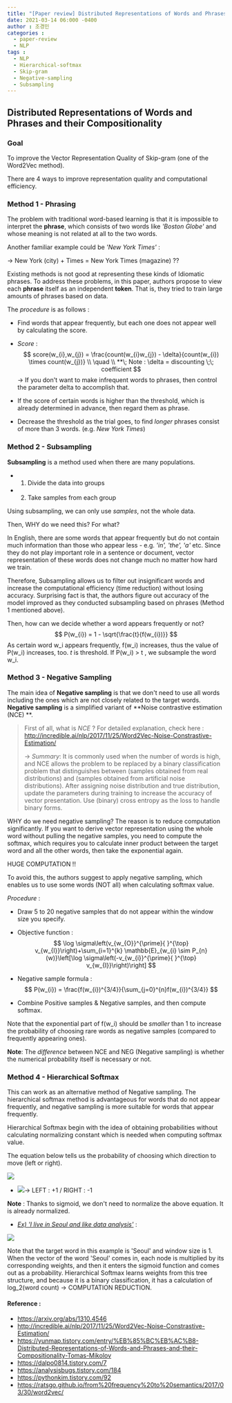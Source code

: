 ```yaml
---
title: "[Paper review] Distributed Representations of Words and Phrases and their Compositionality"
date: 2021-03-14 06:000 -0400
author : 조경민
categories :
  - paper-review
  - NLP
tags :
  - NLP
  - Hierarchical-softmax
  - Skip-gram
  - Negative-sampling
  - Subsampling
---
```


## Distributed Representations of Words and Phrases and their Compositionality

### Goal

To improve the Vector Representation Quality of Skip-gram (one of the Word2Vec method).

There are 4 ways to improve representation quality and computational efficiency.



### Method 1 - Phrasing

The problem with traditional word-based learning is that it is impossible to interpret the **phrase**, which consists of two words like _'Boston Globe'_ and whose meaning is not related at all to the two words.

Another familiar example could be _'New York Times'_ :

-> New York (city) + Times = New York Times (magazine) ??

Existing methods is not good at representing these kinds of Idiomatic phrases. To address these problems, in this paper, authors propose to view each **phrase** itself as an independent **token**. That is, they tried to train large amounts of phrases based on data.

The *procedure* is as follows :

- Find words that appear frequently, but each one does not appear well by calculating the score.

- _Score_ :
  $$
  score(w_{i},w_{j}) = \frac{count(w_{i}w_{j}) - \delta}{count(w_{i}) \times count(w_{j})} \\
  \quad \\
  **\; Note : \delta = discounting \;\; coefficient
  $$
  -> If you don't want to make infrequent words to phrases, then control the parameter delta to accomplish that.

- If the score of certain words is higher than the threshold, which is already determined in advance, then regard them as phrase. 

- Decrease the threshold as the trial goes, to find _longer_ phrases consist of more than 3 words. (e.g. _New York Times_)



### Method 2 - Subsampling

**Subsampling** is a method used when there are many populations.

- 1) Divide the data into groups
- 2) Take samples from each group

Using subsampling, we can only use _samples_, not the whole data.

Then, WHY do we need this? For what?

In English, there are some words that appear frequently but do not contain much information than those who appear less - e.g. _'in', 'the', 'a'_ etc. Since they do not play important role in a sentence or document, vector representation of these words does not change much no matter how hard we train.

Therefore, Subsampling allows us to filter out insignificant words and increase the computational efficiency (time reduction) without losing accuracy. Surprising fact is that, the authors figure out accuracy of the model improved as they conducted subsampling based on phrases (Method 1 mentioned above).

Then, how can we decide whether a word appears frequently or not?
$$
P(w_{i}) = 1 - \sqrt{\frac{t}{f(w_{i})}}
$$
As certain word w_i appears frequently, f(w_i) increases, thus the value of P(w_i) increases, too. _t_ is threshold. If P(w_i) > t , we subsample the word w_i.





### Method 3 - Negative Sampling

The main idea of **Negative sampling** is that we don't need to use all words including the ones which are not closely related to the target words. **Negative sampling** is a simplified variant of **Noise contrastive estimation (NCE) **.



> First of all, what is _NCE_ ? For detailed explanation, check here : <http://incredible.ai/nlp/2017/11/25/Word2Vec-Noise-Constrastive-Estimation/>
>
> -> _Summary_: It is commonly used when the number of words is high, and NCE allows the problem to be replaced by a binary classification problem that distinguishes between (samples obtained from real distributions) and (samples obtained from artificial noise distributions). After assigning noise distribution and true distribution, update the parameters during training to increase the accuracy of vector presentation. Use (binary) cross entropy as the loss to handle binary forms.



WHY do we need negative sampling? The reason is to reduce computation significantly. If you want to derive vector representation using the whole word without pulling the negative samples, you need to compute the softmax, which requires you to calculate inner product between the target word and all the other words, then take the exponential again.

HUGE COMPUTATION !!

To avoid this, the authors suggest to apply negative sampling, which enables us to use some words (NOT all) when calculating softmax value.

_Procedure_ :

- Draw 5 to 20 negative samples that do not appear within the window size you specify.

- Objective function :
  $$
  \log \sigma\left(v_{w_{O}}^{\prime}{ }^{\top} v_{w_{I}}\right)+\sum_{i=1}^{k} \mathbb{E}_{w_{i} \sim P_{n}(w)}\left[\log \sigma\left(-v_{w_{i}}^{\prime}{ }^{\top} v_{w_{I}}\right)\right]
  $$
  

- Negative sample formula :
  $$
  P(w_{i}) = \frac{f(w_{i})^{3/4}}{\sum_{j=0}^{n}f(w_{i})^{3/4}}
  $$

- Combine Positive samples & Negative samples, and then compute softmax.



Note that the exponential part of f(w_i) should be _smaller_ than 1 to increase the probability of choosing rare words as negative samples (compared to frequently appearing ones).



**Note**: The _difference_ between NCE and NEG (Negative sampling) is whether the numerical probability itself is necessary or not. 



### Method 4 - Hierarchical Softmax

This can work as an alternative method of Negative sampling. The hierarchical softmax method is advantageous for words that do not appear frequently, and negative sampling is more suitable for words that appear frequently.

Hierarchical Softmax begin with the idea of obtaining probabilities without calculating normalizing constant which is needed when computing softmax value. 

The equation below tells us the probability of choosing which direction to move (left or right).

![](https://img1.daumcdn.net/thumb/R1280x0/?scode=mtistory2&fname=http%3A%2F%2Fcfile26.uf.tistory.com%2Fimage%2F26460D4058C661222D9D84)

- ![](https://img1.daumcdn.net/thumb/R1280x0/?scode=mtistory2&fname=http%3A%2F%2Fcfile2.uf.tistory.com%2Fimage%2F2324E84258C661B31839D9)-> LEFT : +1  /  RIGHT : -1



**Note** : Thanks to sigmoid, we don't need to normalize the above equation. It is already normalized.

- _<u>Ex) 'I live in Seoul and like data analysis'</u>_ :



![](https://img1.daumcdn.net/thumb/R1280x0/?scode=mtistory2&fname=https%3A%2F%2Fblog.kakaocdn.net%2Fdn%2FkGaH9%2FbtqAThGVegp%2FHJLKKws5c9x6Lvnu1wJYY1%2Fimg.png)

Note that the target word in this example is 'Seoul' and window size is 1. When the vector of the word 'Seoul' comes in, each node is multiplied by its corresponding weights, and then it enters the sigmoid function and comes out as a probability. Hierarchical Softmax learns weights from this tree structure, and because it is a binary classification, it has a calculation of log_2(word count) -> COMPUTATION REDUCTION.





#### Reference :

- https://arxiv.org/abs/1310.4546
- http://incredible.ai/nlp/2017/11/25/Word2Vec-Noise-Constrastive-Estimation/
- https://yunmap.tistory.com/entry/%EB%85%BC%EB%AC%B8-Distributed-Representations-of-Words-and-Phrases-and-their-Compositionality-Tomas-Mikolov
- https://dalpo0814.tistory.com/7
- https://analysisbugs.tistory.com/184
- https://pythonkim.tistory.com/92
- https://ratsgo.github.io/from%20frequency%20to%20semantics/2017/03/30/word2vec/

